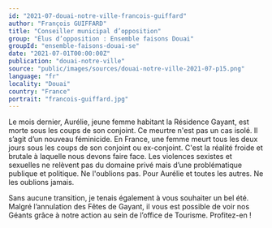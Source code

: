 ```yaml
---
id: "2021-07-douai-notre-ville-francois-guiffard"
author: "François GUIFFARD"
title: "Conseiller municipal d’opposition"
group: "Élus d’opposition : Ensemble faisons Douai"
groupId: "ensemble-faisons-douai-se"
date: "2021-07-01T00:00:00Z"
publication: "douai-notre-ville"
source: "public/images/sources/douai-notre-ville-2021-07-p15.png"
language: "fr"
locality: "Douai"
country: "France"
portrait: "francois-guiffard.jpg"
---
```


Le mois dernier, Aurélie, jeune femme habitant la Résidence Gayant, est morte sous les coups de son conjoint. Ce meurtre n'est pas un cas isolé. Il s’agit d’un nouveau féminicide. En France, une femme meurt tous les deux jours sous les coups de son conjoint ou ex-conjoint. C'est la réalité froide et brutale à laquelle nous devons faire face. Les violences sexistes et sexuelles ne relèvent pas du domaine privé mais d’une problématique publique et politique. Ne l'oublions pas. Pour Aurélie et toutes les autres. Ne les oublions jamais.

Sans aucune transition, je tenais également à vous souhaiter un bel été. Malgré l’annulation des Fêtes de Gayant, il vous est possible de voir nos Géants grâce à notre action au sein de l’office de Tourisme. Profitez-en !
